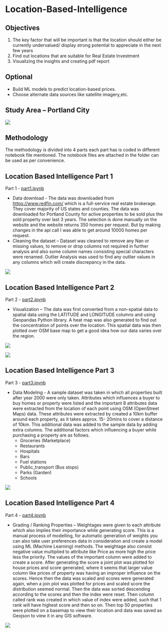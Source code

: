# Location-Based-Intelligence

## Objectives
1. The key factor that will be important is that the location should either be currently undervalued/ display strong potential to appreciate in the next 
few years
2. Find out locations that are suitable for Real Estate Investment
3. Visualizing the insights and creating pdf report
## Optional
- Build ML models to predict location-based prices.
- Choose alternate data sources like satellite imagery,etc.

## Study Area – Portland City
<img src="images/StudyArea.png"></img>

## Methodology
The methodology is divided into 4 parts each part has is coded in different notebook file mentioned. The notebook files are attached in the folder can be
used as per convenience.

## Location Based Intelligence Part 1
Part 1 - [part1.ipynb](https://github.com/Dimplejain23/Location-Based-Intelligence/blob/main/part1.ipynb) 

- Data download - The data was downloaded from https://www.redfin.com/ which is a full-service real estate brokerage. They cover majority of US states and 
counties. The data was downloaded for Portland County for active properties to be sold plus the sold property over last 3 years. The selection is done
manually on the website and the website returns 350 homes per request. But by making changes in the api call I was able to get around 10000 homes per
request.
- Cleaning the dataset – Dataset was cleaned to remove any Nan or missing values, to remove or drop columns not required in further analysis and also some 
column names consisting special characters were renamed. Outlier Analysis was used to find any outlier values in any columns which will create discrepancy
in the data.

<img src="images/NumericalData.png"></img>

## Location Based Intelligence Part 2
Part 2 - [part2.ipynb](https://github.com/Dimplejain23/Location-Based-Intelligence/blob/main/part2.ipynb)

- Visualization – The data was first converted from a non-spatial data to spatial data using the LATITUDE and LONGITUDE columns and using Geopandas Python
library. A heat map was also generated to find out the concentration of points over the location. This spatial data was then plotted over OSM base map to 
get a good idea how our data varies over the region.

<img src="images/HeatMap.png"></img>

<img src="images/PropertyPlot.png"></img>

## Location Based Intelligence Part 3
Part 3 - [part3.ipynb](https://github.com/Dimplejain23/Location-Based-Intelligence/blob/main/part3.ipynb)

- Data Modeling - A sample dataset was taken in which all properties built after year 2000 were only taken. Attributes which influences a buyer to buy
homes or property were listed and the important 8 attributes data were extracted from the location of each point using OSM (OpenStreet Maps) data. These
attributes were extracted by created a 10km buffer around each property, as it takes approx. 15- 20mins to cover a distance of 10km. This additional data 
was added to the sample data by adding extra columns. The additional factors which influencing a buyer while purchasing a property are as follows.
  - Groceries (Marketplace)
  - Restaurants
  - Hospitals
  - Bars
  - Fuel stations
  - Public_transport (Bus stops)
  - Parks (Garden)
  - Schools
  
<img src="images/Amenities.png"></img>

## Location Based Intelligence Part 4
Part 4 - [part4.ipynb](https://github.com/Dimplejain23/Location-Based-Intelligence/blob/main/part4.ipynb)

- Grading / Ranking Properties – Weightages were given to each attribute which also implies their importance while generating score. This is a manual
process of modelling, for automatic generation of weights you can also take user preferences data in consideration and create a model using ML (Machine 
Learning) methods. The weightage also consist negative value multiplied to attribute like Price as more high the price less the priority. The values of the
important column were added to create a score. After generating the score a joint plot was plotted for house prices and score generated, where it seems
that larger value column like prices of property was having an improper influence on the scores. Hence then the data was scaled and scores were generated
again, when a join plot was plotted for prices and scaled score the distribution seemed normal. Then the data was sorted descending according to the scores
and then the index were reset. Then column called rank was created in which value of index were added, such that 1 rank will have highest score and then so
on. Then top 50 properties were plotted on a basemap to view their location and data was saved as Geojson to view it in any GIS software.

<img src="images/JointPlot.png"></img>
